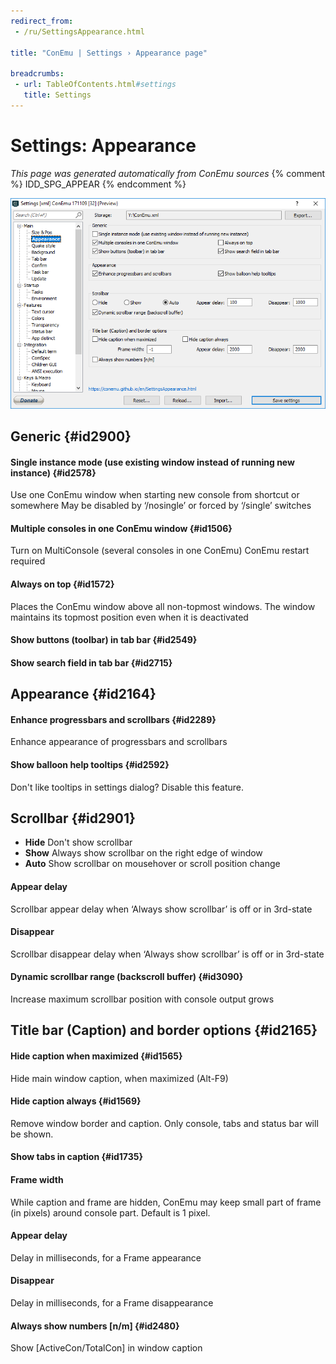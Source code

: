 ```yaml
---
redirect_from:
 - /ru/SettingsAppearance.html

title: "ConEmu | Settings › Appearance page"

breadcrumbs:
 - url: TableOfContents.html#settings
   title: Settings
---
```


# Settings: Appearance

*This page was generated automatically from ConEmu sources*
{% comment %} IDD_SPG_APPEAR {% endcomment %}

![ConEmu Settings: Appearance](/img/Settings-Appearance.png)



## Generic  {#id2900}

#### Single instance mode (use existing window instead of running new instance)  {#id2578}
Use one ConEmu window when starting new console from shortcut or somewhere May be disabled by ‘/nosingle’ or forced by ‘/single’ switches

#### Multiple consoles in one ConEmu window  {#id1506}
Turn on MultiConsole (several consoles in one ConEmu) ConEmu restart required

#### Always on top  {#id1572}
Places the ConEmu window above all non-topmost windows. The window maintains its topmost position even when it is deactivated

#### Show buttons (toolbar) in tab bar  {#id2549}


#### Show search field in tab bar  {#id2715}




## Appearance  {#id2164}

#### Enhance progressbars and scrollbars  {#id2289}
Enhance appearance of progressbars and scrollbars

#### Show balloon help tooltips  {#id2592}
Don't like tooltips in settings dialog? Disable this feature.



## Scrollbar  {#id2901}




* **Hide** Don't show scrollbar
* **Show** Always show scrollbar on the right edge of window
* **Auto** Show scrollbar on mousehover or scroll position change




#### Appear delay
Scrollbar appear delay when ‘Always show scrollbar’ is off or in 3rd-state

#### Disappear
Scrollbar disappear delay when ‘Always show scrollbar’ is off or in 3rd-state

#### Dynamic scrollbar range (backscroll buffer)  {#id3090}
Increase maximum scrollbar position with console output grows



## Title bar (Caption) and border options  {#id2165}

#### Hide caption when maximized  {#id1565}
Hide main window caption, when maximized (Alt-F9)

#### Hide caption always  {#id1569}
Remove window border and caption. Only console, tabs and status bar will be shown.

#### Show tabs in caption  {#id1735}


#### Frame width
While caption and frame are hidden, ConEmu may keep small part of frame (in pixels) around console part. Default is 1 pixel.

#### Appear delay
Delay in milliseconds, for a Frame appearance

#### Disappear
Delay in milliseconds, for a Frame disappearance

#### Always show numbers [n/m]  {#id2480}
Show [ActiveCon/TotalCon] in window caption



